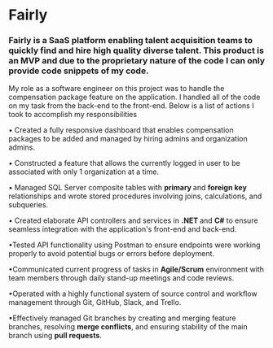 # Fairly

### Fairly is a SaaS platform enabling talent acquisition teams to quickly find and hire high quality diverse talent. This product is an MVP and due to the proprietary nature of the code I can only provide code snippets of my code.
My role as a software engineer on this project was to handle the compensation package feature on the application. I handled all of the code on my task from the back-end to the front-end. Below is a list of actions I took to accomplish my responsibilities

• Created a fully responsive dashboard that enables compensation packages to be added and managed by hiring admins and organization admins.

• Constructed a feature that allows the currently logged in user to be associated with only 1 organization at a time.

• Managed SQL Server composite tables with <strong> primary </strong> and <strong> foreign key </strong> relationships and wrote stored procedures involving joins, calculations, and subqueries.

• Created elaborate API controllers and services in <strong>.NET </strong> and <strong>C#</strong> to ensure seamless integration with the application's front-end and back-end.

•Tested API functionality using Postman to ensure endpoints were working properly to avoid potential bugs or errors before deployment.

•Communicated current progress of tasks in <strong>Agile/Scrum</strong> environment with team members through daily stand-up meetings and code reviews.

•Operated with a highly functional system of source control and workflow management through Git, GitHub, Slack, and Trello.

•Effectively managed Git branches by creating and merging feature branches, resolving <strong>merge conflicts</strong>, and ensuring stability of the main branch using <strong>pull requests</strong>.


